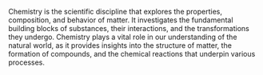 
Chemistry is the scientific discipline that explores the properties, composition, and behavior of matter. It investigates the fundamental building blocks of substances, their interactions, and the transformations they undergo. Chemistry plays a vital role in our understanding of the natural world, as it provides insights into the structure of matter, the formation of compounds, and the chemical reactions that underpin various processes.

